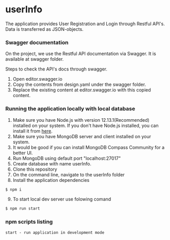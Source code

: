 # userInfo #

The application provides User Registration and Login through Restful API's. Data is transferred as JSON-objects.

### Swagger documentation ###
On the project, we use the Restful API documentation via Swagger. It is available at swagger folder.

Steps to check the API's docs through swagger.

1. Open editor.swagger.io
2. Copy the contents from design.yaml under the swagger folder.
3. Replace the existing content at editor.swagger.io with this copied content.

### Running the application locally with local database ###
1.  Make sure you have Node.js with version 12.13.1(Recommended) installed on your system. If you don't have Node.js installed, you can install it from [here](https://nodejs.org/en/).
2. Make sure you have MongoDB server and client installed on your system. 
3. It would be good if you can install MongoDB Compass Community for a better UI.
4. Run MongoDB using default port "localhost:27017"
5. Create database with name userInfo.
6. Clone this repository
7. On the command line, navigate to the userInfo folder
8. Install the application dependencies
```sh
$ npm i
```
9. To start local dev server use folowing comand
```sh
$ npm run start
```
### npm scripts listing ###
```
start - run application in development mode
```